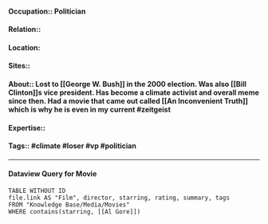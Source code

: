 #### Occupation:: Politician
#### Relation::
#### Location:
#### Sites::
#### About:: Lost to [[George W. Bush]] in the 2000 election. Was also [[Bill Clinton]]s vice president.  Has become a climate activist and overall meme since then. Had a movie that came out called [[An Inconvenient Truth]] which is why he is even in my current #zeitgeist
#### Expertise::
#### Tags:: #climate #loser #vp #politician

---
#### Dataview Query for Movie
```dataview
TABLE WITHOUT ID
file.link AS "Film", director, starring, rating, summary, tags
FROM "Knowledge Base/Media/Movies"
WHERE contains(starring, [[Al Gore]])
```
